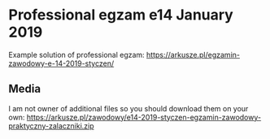 # Professional egzam e14 January 2019
Example solution of professional egzam: https://arkusze.pl/egzamin-zawodowy-e-14-2019-styczen/

## Media
I am not owner of additional files so you should download them on your own:
https://arkusze.pl/zawodowy/e14-2019-styczen-egzamin-zawodowy-praktyczny-zalaczniki.zip

